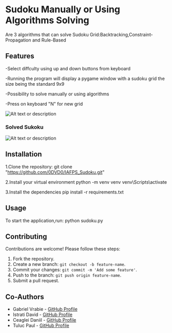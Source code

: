 # Sudoku Manually or Using Algorithms Solving

Are 3 algorithms that can solve Sudoku Grid:Backtracking,Constraint-Propagation and Rule-Based

## Features

-Select diffculty using up and down buttons from keyboard

-Running the program will display a pygame window with a sudoku grid the size being the standard 9x9

-Possibility to solve manually or using algorithms

-Press on keyboard "N" for new grid

![Alt text or description]("https://github.com/0DVD0/IAFPS_Sudoku/issues/2#issue-2701703760")

### Solved Sukoku

![Alt text or description]("https://github.com/0DVD0/IAFPS_Sudoku/issues/3#issue-2701750150")

## Installation

1.Clone the repository:
git clone "https://github.com/0DVD0/IAFPS_Sudoku.git"

2.Install your virtual environment
python -m venv venv
venv\Scripts\activate

3.Install the dependencies
pip install -r requirements.txt

## Usage

To start the application,run:
python sudoku.py

## Contributing

Contributions are welcome! Please follow these steps:

1. Fork the repository.
2. Create a new branch: `git checkout -b feature-name`.
3. Commit your changes: `git commit -m 'Add some feature'`.
4. Push to the branch: `git push origin feature-name`.
5. Submit a pull request.

## Co-Authors

- Gabriel Vrabie - [GitHub Profile](https://github.com/GabrielVrabie007)
- Istrati David - [GitHub Profile](https://github.com/0DVD0)
- Ceaglei Daniil - [GitHub Profile](https://github.com/danik169/danik169)
- Tuluc Paul - [GitHub Profile](https://github.com/PaulT2004)
